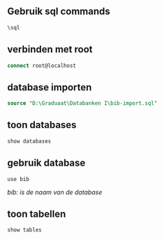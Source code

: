 ## Gebruik sql commands
```sql
\sql
```

## verbinden met root
```sql 
connect root@localhost
```

## database importen
```sql
source "D:\Graduaat\Databanken I\bib-import.sql"
```

## toon databases
```sql
show databases
```

## gebruik database 
```
use bib
```
*bib: is de naam van de database*

## toon tabellen
```
show tables
```

